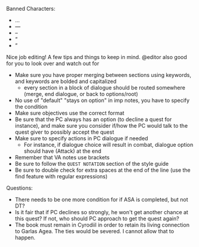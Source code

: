 Banned Characters:
- …
- —
- –
- “
- ”


Nice job editing! A few tips and things to keep in mind. @editor also good for you to look over and watch out for
- Make sure you have proper merging between sections using keywords, and keywords are bolded and capitalized
	- every section in a block of dialogue should be routed somewhere (merge, end dialogue, or back to options/root)
- No use of "default" "stays on option" in imp notes, you have to specify the condition
- Make sure objectives use the correct format
- Be sure that the PC always has an option (to decline a quest for instance), and make sure you consider if/how the PC would talk to the quest giver to possibly accept the quest
- Make sure to specify actions in PC dialogue if needed
	- For instance, if dialogue choice will result in combat, dialogue option should have (Attack) at the end
- Remember that VA notes use brackets
- Be sure to follow the `QUEST NOTATION` section of the style guide
- Be sure to double check for extra spaces at the end of the line (use the find feature with regular expressions)


Questions:
- There needs to be one more condition for if ASA is completed, but not DT?
- Is it fair that if PC declines so strongly, he won't get another chance at this quest? If not, who should PC approach to get the quest again?
- The book must remain in Cyrodiil in order to retain its living connection to Garlas Agea. The ties would be severed. I cannot allow that to happen.